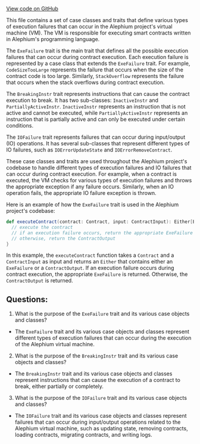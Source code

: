 [View code on GitHub](https://github.com/oxygenium/oxygenium/protocol/src/main/scala/org/oxygenium/protocol/vm/ExeFailure.scala)

This file contains a set of case classes and traits that define various types of execution failures that can occur in the Alephium project's virtual machine (VM). The VM is responsible for executing smart contracts written in Alephium's programming language. 

The `ExeFailure` trait is the main trait that defines all the possible execution failures that can occur during contract execution. Each execution failure is represented by a case class that extends the `ExeFailure` trait. For example, `CodeSizeTooLarge` represents the failure that occurs when the size of the contract code is too large. Similarly, `StackOverflow` represents the failure that occurs when the stack overflows during contract execution. 

The `BreakingInstr` trait represents instructions that can cause the contract execution to break. It has two sub-classes: `InactiveInstr` and `PartiallyActiveInstr`. `InactiveInstr` represents an instruction that is not active and cannot be executed, while `PartiallyActiveInstr` represents an instruction that is partially active and can only be executed under certain conditions. 

The `IOFailure` trait represents failures that can occur during input/output (IO) operations. It has several sub-classes that represent different types of IO failures, such as `IOErrorUpdateState` and `IOErrorRemoveContract`. 

These case classes and traits are used throughout the Alephium project's codebase to handle different types of execution failures and IO failures that can occur during contract execution. For example, when a contract is executed, the VM checks for various types of execution failures and throws the appropriate exception if any failure occurs. Similarly, when an IO operation fails, the appropriate IO failure exception is thrown. 

Here is an example of how the `ExeFailure` trait is used in the Alephium project's codebase:

```scala
def executeContract(contract: Contract, input: ContractInput): Either[ExeFailure, ContractOutput] = {
  // execute the contract
  // if an execution failure occurs, return the appropriate ExeFailure
  // otherwise, return the ContractOutput
}
```

In this example, the `executeContract` function takes a `Contract` and a `ContractInput` as input and returns an `Either` that contains either an `ExeFailure` or a `ContractOutput`. If an execution failure occurs during contract execution, the appropriate `ExeFailure` is returned. Otherwise, the `ContractOutput` is returned.
## Questions: 
 1. What is the purpose of the `ExeFailure` trait and its various case objects and classes?
- The `ExeFailure` trait and its various case objects and classes represent different types of execution failures that can occur during the execution of the Alephium virtual machine.

2. What is the purpose of the `BreakingInstr` trait and its various case objects and classes?
- The `BreakingInstr` trait and its various case objects and classes represent instructions that can cause the execution of a contract to break, either partially or completely.

3. What is the purpose of the `IOFailure` trait and its various case objects and classes?
- The `IOFailure` trait and its various case objects and classes represent failures that can occur during input/output operations related to the Alephium virtual machine, such as updating state, removing contracts, loading contracts, migrating contracts, and writing logs.